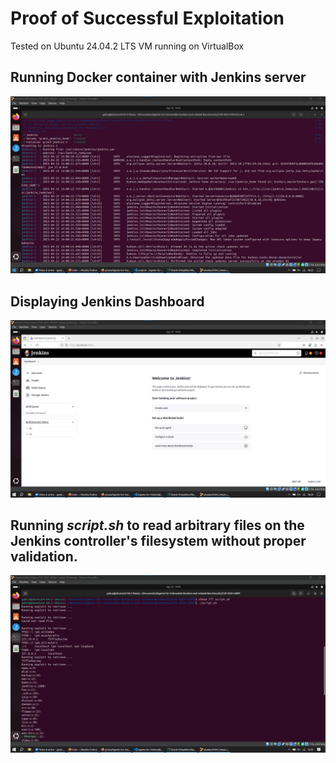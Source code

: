 # Proof of Successful Exploitation
Tested on Ubuntu 24.04.2 LTS VM running on VirtualBox

## Running Docker container with Jenkins server
![Alt text](./1.png)

## Displaying Jenkins Dashboard
![Alt text](./2.png)

## Running _script.sh_ to read arbitrary files on the Jenkins controller's filesystem without proper validation.
![Alt text](./3.png)